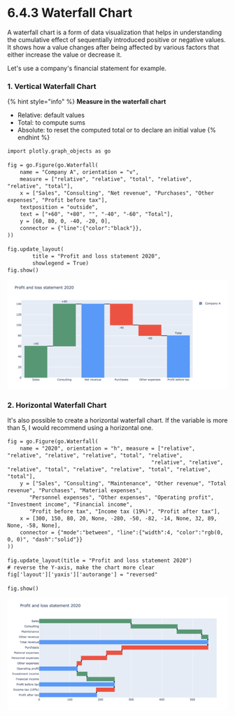 # 6.4.3 Waterfall Chart

A waterfall chart is a form of data visualization that helps in understanding the cumulative effect of sequentially introduced positive or negative values. It shows how a value changes after being affected by various factors that either increase the value or decrease it.

Let's use a company's financial statement for example.

### 1. Vertical Waterfall Chart

{% hint style="info" %}
**Measure in the waterfall chart**

* Relative: default values
* Total: to compute sums
* Absolute: to reset the computed total or to declare an initial value
{% endhint %}

```text
import plotly.graph_objects as go

fig = go.Figure(go.Waterfall(
    name = "Company A", orientation = "v",
    measure = ["relative", "relative", "total", "relative", "relative", "total"],
    x = ["Sales", "Consulting", "Net revenue", "Purchases", "Other expenses", "Profit before tax"],
    textposition = "outside",
    text = ["+60", "+80", "", "-40", "-60", "Total"],
    y = [60, 80, 0, -40, -20, 0],
    connector = {"line":{"color":"black"}},
))

fig.update_layout(
        title = "Profit and loss statement 2020",
        showlegend = True)
fig.show()
```

![](../../.gitbook/assets/screenshot-2020-07-25-at-21.19.57.png)



### 2. Horizontal Waterfall Chart

It's also possible to create a horizontal waterfall chart. If the variable is more than 5, I would recommend using a horizontal one. 

```text
fig = go.Figure(go.Waterfall(
    name = "2020", orientation = "h", measure = ["relative", "relative", "relative", "relative", "total", "relative",
                                              "relative", "relative", "relative", "total", "relative", "relative", "total", "relative", "total"],
    y = ["Sales", "Consulting", "Maintenance", "Other revenue", "Total revenue", "Purchases", "Material expenses",
       "Personnel expenses", "Other expenses", "Operating profit", "Investment income", "Financial income",
       "Profit before tax", "Income tax (19%)", "Profit after tax"],
    x = [300, 150, 80, 20, None, -280, -50, -82, -14, None, 32, 89, None, -58, None],
    connector = {"mode":"between", "line":{"width":4, "color":"rgb(0, 0, 0)", "dash":"solid"}}
))

fig.update_layout(title = "Profit and loss statement 2020")
# reverse the Y-axis, make the chart more clear
fig['layout']['yaxis']['autorange'] = "reversed"

fig.show()
```

![](../../.gitbook/assets/screenshot-2020-07-25-at-21.17.14.png)

